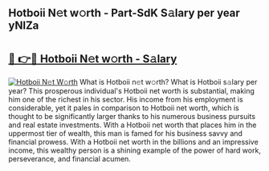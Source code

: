 ## Hotboii N𝚎t w𝚘rth - Part-SdK S𝚊lary per year yNlZa

# <h2><a href="http://gc1wwz.nevu.top/?p=Hotboii">🔗 👉🔴 Hotboii N𝚎t w𝚘rth - S𝚊lary</a></h2>

[![Hotboii N𝚎t W𝚘rth](https://i.imgur.com/Oavwk0R.jpeg)](http://gc1wwz.nevu.top/?p=Hotboii)
What is Hotboii n𝚎t w𝚘rth? What is Hotboii s𝚊lary per year?
This prosperous individual's Hotboii net worth is substantial, making him one of the richest in his sector. His income from his employment is considerable, yet it pales in comparison to Hotboii net worth, which is thought to be significantly larger thanks to his numerous business pursuits and real estate investments. With a Hotboii net worth that places him in the uppermost tier of wealth, this man is famed for his business savvy and financial prowess. With a Hotboii net worth in the billions and an impressive income, this wealthy person is a shining example of the power of hard work, perseverance, and financial acumen.

